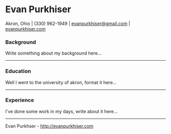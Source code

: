 # Evan Purkhiser

Akron, Ohio | (330) 962-1949 | evanpurkhiser@gmail.com | [evanpurkhiser.com](http://evanpurkhiser.com)

### Background

Write something about my background here...

---

### Education

Well I went to the university of akron, format it here...

---

### Experience

I've done some work in my days, write about it here...

---

Evan Purkhser - http://evanpurkhiser.com
